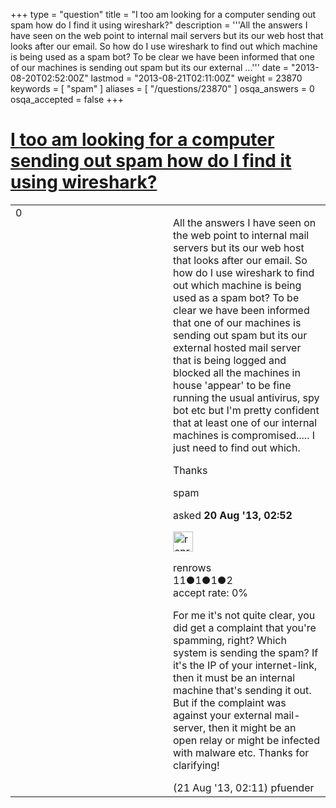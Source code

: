+++
type = "question"
title = "I too am looking for a computer sending out spam how do I find it using wireshark?"
description = '''All the answers I have seen on the web point to internal mail servers but its our web host that looks after our email. So how do I use wireshark to find out which machine is being used as a spam bot? To be clear we have been informed that one of our machines is sending out spam but its our external ...'''
date = "2013-08-20T02:52:00Z"
lastmod = "2013-08-21T02:11:00Z"
weight = 23870
keywords = [ "spam" ]
aliases = [ "/questions/23870" ]
osqa_answers = 0
osqa_accepted = false
+++

<div class="headNormal">

# [I too am looking for a computer sending out spam how do I find it using wireshark?](/questions/23870/i-too-am-looking-for-a-computer-sending-out-spam-how-do-i-find-it-using-wireshark)

</div>

<div id="main-body">

<div id="askform">

<table id="question-table" style="width:100%;"><colgroup><col style="width: 50%" /><col style="width: 50%" /></colgroup><tbody><tr class="odd"><td style="width: 30px; vertical-align: top"><div class="vote-buttons"><span id="post-23870-upvote" class="ajax-command post-vote up" rel="nofollow" title="I like this post (click again to cancel)"> </span><div id="post-23870-score" class="post-score" title="current number of votes">0</div><span id="post-23870-downvote" class="ajax-command post-vote down" rel="nofollow" title="I dont like this post (click again to cancel)"> </span> <span id="favorite-mark" class="ajax-command favorite-mark" rel="nofollow" title="mark/unmark this question as favorite (click again to cancel)"> </span><div id="favorite-count" class="favorite-count"></div></div></td><td><div id="item-right"><div class="question-body"><p>All the answers I have seen on the web point to internal mail servers but its our web host that looks after our email. So how do I use wireshark to find out which machine is being used as a spam bot? To be clear we have been informed that one of our machines is sending out spam but its our external hosted mail server that is being logged and blocked all the machines in house 'appear' to be fine running the usual antivirus, spy bot etc but I'm pretty confident that at least one of our internal machines is compromised..... I just need to find out which.</p><p>Thanks</p></div><div id="question-tags" class="tags-container tags"><span class="post-tag tag-link-spam" rel="tag" title="see questions tagged &#39;spam&#39;">spam</span></div><div id="question-controls" class="post-controls"></div><div class="post-update-info-container"><div class="post-update-info post-update-info-user"><p>asked <strong>20 Aug '13, 02:52</strong></p><img src="https://secure.gravatar.com/avatar/263d71082794726d284e19f108856aa6?s=32&amp;d=identicon&amp;r=g" class="gravatar" width="32" height="32" alt="renrows&#39;s gravatar image" /><p><span>renrows</span><br />
<span class="score" title="11 reputation points">11</span><span title="1 badges"><span class="badge1">●</span><span class="badgecount">1</span></span><span title="1 badges"><span class="silver">●</span><span class="badgecount">1</span></span><span title="2 badges"><span class="bronze">●</span><span class="badgecount">2</span></span><br />
<span class="accept_rate" title="Rate of the user&#39;s accepted answers">accept rate:</span> <span title="renrows has no accepted answers">0%</span></p></div></div><div id="comments-container-23870" class="comments-container"><span id="23896"></span><div id="comment-23896" class="comment"><div id="post-23896-score" class="comment-score"></div><div class="comment-text"><p>For me it's not quite clear, you did get a complaint that you're spamming, right? Which system is sending the spam? If it's the IP of your internet-link, then it must be an internal machine that's sending it out. But if the complaint was against your external mail-server, then it might be an open relay or might be infected with malware etc. Thanks for clarifying!</p></div><div id="comment-23896-info" class="comment-info"><span class="comment-age">(21 Aug '13, 02:11)</span> <span class="comment-user userinfo">pfuender</span></div></div></div><div id="comment-tools-23870" class="comment-tools"></div><div class="clear"></div><div id="comment-23870-form-container" class="comment-form-container"></div><div class="clear"></div></div></td></tr></tbody></table>

</div>

</div>

